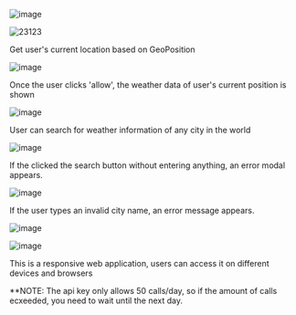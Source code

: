 
![image](https://user-images.githubusercontent.com/89993167/201529023-29230c8f-eb99-4bd4-832f-33baa7e75fba.png)


![23123](https://user-images.githubusercontent.com/89993167/199535608-c0e66cfe-d822-4eee-b810-2974fe58871c.png)

Get user's current location based on GeoPosition




![image](https://user-images.githubusercontent.com/89993167/199535913-de636ad2-5eb6-4183-9449-b6ec4509c32e.png)

Once the user clicks 'allow', the weather data of user's current position is shown




![image](https://user-images.githubusercontent.com/89993167/199536419-ebc874cb-3ab0-44c4-9d54-750195255e3e.png)

User can search for weather information of any city in the world




![image](https://user-images.githubusercontent.com/89993167/199536589-9df2831a-bf15-4a83-ae05-2b3597ae3a89.png)

If the clicked the search button without entering anything, an error modal appears. 




![image](https://user-images.githubusercontent.com/89993167/199536881-c1430be3-ddae-454f-bf08-adb75aa81b0e.png)

If the user types an invalid city name, an error message appears. 




![image](https://user-images.githubusercontent.com/89993167/199537851-188c0a57-71dc-4e5e-9fc0-f65cfc7c6026.png)

![image](https://user-images.githubusercontent.com/89993167/199561777-0084f799-3657-4f50-84b6-cbd66f707f6d.png)

This is a responsive web application, users can access it on different devices and browsers





**NOTE: The api key only allows 50 calls/day, so if the amount of calls ecxeeded, you need to wait until the next day.



